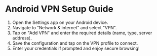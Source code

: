 # Android VPN Setup Guide

1. Open the Settings app on your Android device.
2. Navigate to "Network & internet" and select "VPN".
3. Tap on "Add VPN" and enter the required details (name, type, server address).
4. Save the configuration and tap on the VPN profile to connect.
5. Enter your credentials if prompted and enjoy secure browsing!